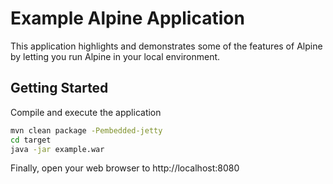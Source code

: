 Example Alpine Application
=========

This application highlights and demonstrates some of the features of 
Alpine by letting you run Alpine in your local environment.

Getting Started
-

Compile and execute the application
```bash 
mvn clean package -Pembedded-jetty
cd target
java -jar example.war
```

Finally, open your web browser to http://localhost:8080
